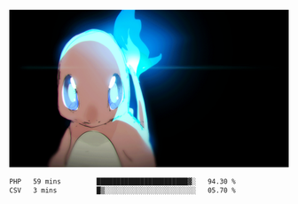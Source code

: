 [gif]: https://raw.githubusercontent.com/uysalserkan/uysalserkan/master/charmander-2.gif

![gif]

<!--
<div align="center">
<p>Profile Visitor Counter</p>
<img src="https://profile-counter.glitch.me/uysalserkan/count.svg" alt="hit counter" align="center">
</div>
-->
<!--START_SECTION:waka-->
```text
PHP   59 mins         ███████████████████████▓░   94.30 % 
CSV   3 mins          █▒░░░░░░░░░░░░░░░░░░░░░░░   05.70 % 
```
<!--END_SECTION:waka-->

